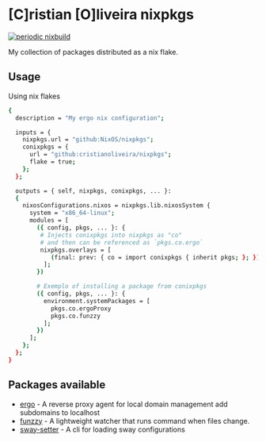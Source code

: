 # [C]ristian [O]liveira nixpkgs
[![periodic nixbuild](https://github.com/cristianoliveira/nixpkgs/actions/workflows/on-schedule-nixbuild.yml/badge.svg)](https://github.com/cristianoliveira/nixpkgs/actions/workflows/on-schedule-nixbuild.yml)

My collection of packages distributed as a nix flake.

## Usage

Using nix flakes
```sh
{
  description = "My ergo nix configuration";

  inputs = { 
    nixpkgs.url = "github:NixOS/nixpkgs";
    conixpkgs = {
      url = "github:cristianoliveira/nixpkgs";
      flake = true;
    };
  };

  outputs = { self, nixpkgs, conixpkgs, ... }:
  { 
    nixosConfigurations.nixos = nixpkgs.lib.nixosSystem {
      system = "x86_64-linux";
      modules = [
        ({ config, pkgs, ... }: { 
         # Injects conixpkgs into nixpkgs as "co"
         # and then can be referenced as `pkgs.co.ergo`
         nixpkgs.overlays = [ 
            (final: prev: { co = import conixpkgs { inherit pkgs; }; })
          ];
        })

        # Exemplo of installing a package from conixpkgs
        ({ config, pkgs, ... }: {
          environment.systemPackages = [
            pkgs.co.ergoProxy
            pkgs.co.funzzy
          ];
        })
      ];
    };
  };
}
```

## Packages available

- [ergo](https://github.com/cristianoliveira/ergo) - A reverse proxy agent for local domain management add subdomains to localhost
- [funzzy](https://github.com/cristianoliveira/funzzy) - A lightweight watcher that runs command when files change.
- [sway-setter](https://github.com/cristianoliveira/sway-setter) - A cli for loading sway configurations
